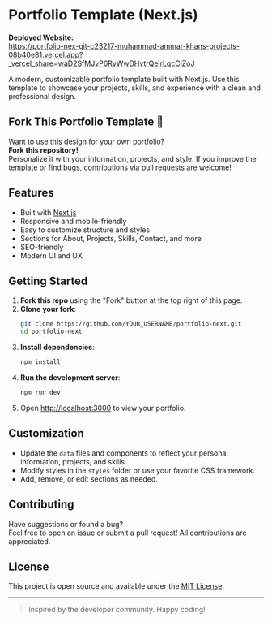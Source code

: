 # Portfolio Template (Next.js)

**Deployed Website:**  
https://portfolio-nex-git-c23217-muhammad-ammar-khans-projects-08b40e81.vercel.app?_vercel_share=waD2SfMJvP6RyWwDHvtrQeirLqcCiZoJ

A modern, customizable portfolio template built with Next.js. Use this template to showcase your projects, skills, and experience with a clean and professional design.

## Fork This Portfolio Template 🚀

Want to use this design for your own portfolio?  
**Fork this repository!**  
Personalize it with your information, projects, and style. If you improve the template or find bugs, contributions via pull requests are welcome!

## Features

- Built with [Next.js](https://nextjs.org/)
- Responsive and mobile-friendly
- Easy to customize structure and styles
- Sections for About, Projects, Skills, Contact, and more
- SEO-friendly
- Modern UI and UX

## Getting Started

1. **Fork this repo** using the "Fork" button at the top right of this page.
2. **Clone your fork**:
    ```bash
    git clone https://github.com/YOUR_USERNAME/portfolio-next.git
    cd portfolio-next
    ```
3. **Install dependencies**:
    ```bash
    npm install
    ```
4. **Run the development server**:
    ```bash
    npm run dev
    ```
5. Open [http://localhost:3000](http://localhost:3000) to view your portfolio.

## Customization

- Update the `data` files and components to reflect your personal information, projects, and skills.
- Modify styles in the `styles` folder or use your favorite CSS framework.
- Add, remove, or edit sections as needed.

## Contributing

Have suggestions or found a bug?  
Feel free to open an issue or submit a pull request! All contributions are appreciated.

## License

This project is open source and available under the [MIT License](LICENSE).

---

> Inspired by the developer community. Happy coding!
